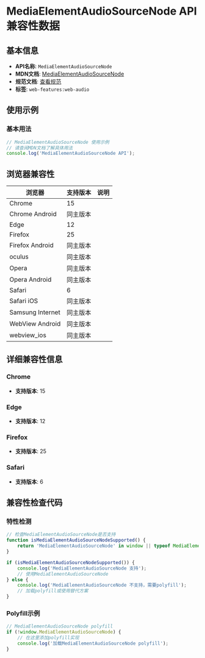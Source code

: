 # MediaElementAudioSourceNode API 兼容性数据

## 基本信息

- **API名称**: `MediaElementAudioSourceNode`
- **MDN文档**: [MediaElementAudioSourceNode](https://developer.mozilla.org/docs/Web/API/MediaElementAudioSourceNode)
- **规范文档**: [查看规范](https://webaudio.github.io/web-audio-api/#MediaElementAudioSourceNode)
- **标签**: `web-features:web-audio`

## 使用示例

### 基本用法

```javascript
// MediaElementAudioSourceNode 使用示例
// 请查阅MDN文档了解具体用法
console.log('MediaElementAudioSourceNode API');
```

## 浏览器兼容性

| 浏览器 | 支持版本 | 说明 |
|--------|----------|------|
| Chrome | 15 |  |
| Chrome Android | 同主版本 |  |
| Edge | 12 |  |
| Firefox | 25 |  |
| Firefox Android | 同主版本 |  |
| oculus | 同主版本 |  |
| Opera | 同主版本 |  |
| Opera Android | 同主版本 |  |
| Safari | 6 |  |
| Safari iOS | 同主版本 |  |
| Samsung Internet | 同主版本 |  |
| WebView Android | 同主版本 |  |
| webview_ios | 同主版本 |  |

## 详细兼容性信息

### Chrome

- **支持版本**: 15

### Edge

- **支持版本**: 12

### Firefox

- **支持版本**: 25

### Safari

- **支持版本**: 6

## 兼容性检查代码

### 特性检测

```javascript
// 检查MediaElementAudioSourceNode是否支持
function isMediaElementAudioSourceNodeSupported() {
    return 'MediaElementAudioSourceNode' in window || typeof MediaElementAudioSourceNode !== 'undefined';
}

if (isMediaElementAudioSourceNodeSupported()) {
    console.log('MediaElementAudioSourceNode 支持');
    // 使用MediaElementAudioSourceNode
} else {
    console.log('MediaElementAudioSourceNode 不支持，需要polyfill');
    // 加载polyfill或使用替代方案
}
```

### Polyfill示例

```javascript
// MediaElementAudioSourceNode polyfill
if (!window.MediaElementAudioSourceNode) {
    // 在这里添加polyfill实现
    console.log('加载MediaElementAudioSourceNode polyfill');
}
```

